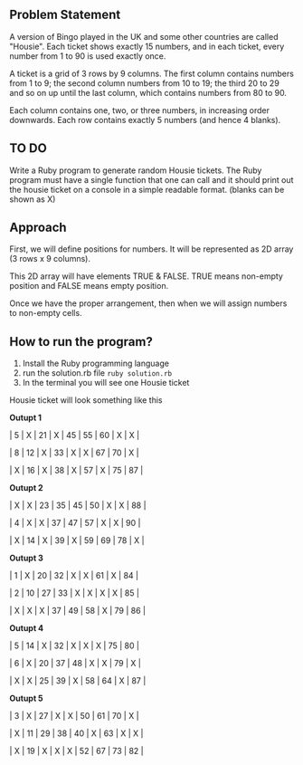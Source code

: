 ## **Problem Statement**

A version of Bingo played in the UK and some other countries are called "Housie". Each ticket shows exactly 15 numbers, and in each ticket, every number from 1 to 90 is used exactly once.

A ticket is a grid of 3 rows by 9 columns. The first column contains numbers from 1 to 9; the second column numbers from 10 to 19; the third 20 to 29 and so on up until the last column, which contains numbers from 80 to 90.

Each column contains one, two, or three numbers, in increasing order downwards. Each row contains exactly 5 numbers (and hence 4 blanks).


## **TO DO**

Write a Ruby program to generate random Housie tickets. The Ruby program must have a single function that one can call and it should print out the housie ticket on a console in a simple readable format. (blanks can be shown as X)


## **Approach**

First, we will define positions for numbers. It will be represented as 2D array (3 rows x 9 columns).

This 2D array will have elements TRUE & FALSE. TRUE means non-empty position and FALSE means empty position.

Once we have the proper arrangement, then when we will assign numbers to non-empty cells.


## **How to run the program?**

1) Install the Ruby programming language
2) run the solution.rb file `ruby solution.rb`
3) In the terminal you will see one Housie ticket

Housie ticket will look something like this

**Outupt 1**

|  5 |  X | 21 |  X | 45 | 55 | 60 |  X |  X |

|  8 | 12 |  X | 33 |  X |  X | 67 | 70 |  X |

|  X | 16 |  X | 38 |  X | 57 |  X | 75 | 87 |


**Outupt 2**

|  X |  X | 23 | 35 | 45 | 50 |  X |  X | 88 |

|  4 |  X |  X | 37 | 47 | 57 |  X |  X | 90 |

|  X | 14 |  X | 39 |  X | 59 | 69 | 78 |  X |

**Outupt 3**

|  1 |  X | 20 | 32 |  X |  X | 61 |  X | 84 |

|  2 | 10 | 27 | 33 |  X |  X |  X |  X | 85 |

|  X |  X |  X | 37 | 49 | 58 |  X | 79 | 86 |


**Outupt 4**

|  5 | 14 |  X | 32 |  X |  X |  X | 75 | 80 |

|  6 |  X | 20 | 37 | 48 |  X |  X | 79 |  X |

|  X |  X | 25 | 39 |  X | 58 | 64 |  X | 87 |


**Outupt 5**

|  3 |  X | 27 |  X |  X | 50 | 61 | 70 |  X |

|  X | 11 | 29 | 38 | 40 |  X | 63 |  X |  X |

|  X | 19 |  X |  X |  X | 52 | 67 | 73 | 82 |
